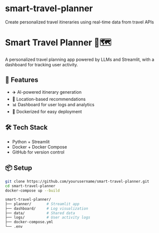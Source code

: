 # smart-travel-planner
Create personalized travel itineraries using real-time data from travel APIs

# Smart Travel Planner 🧳🗺️

A personalized travel planning app powered by LLMs and Streamlit, with a dashboard for tracking user activity.

## 🚀 Features

- ✈️ AI-powered itinerary generation
- 📍 Location-based recommendations
- 📊 Dashboard for user logs and analytics
- 🐳 Dockerized for easy deployment

## 🛠️ Tech Stack

- Python + Streamlit
- Docker + Docker Compose
- GitHub for version control

## 📦 Setup

```bash
git clone https://github.com/yourusername/smart-travel-planner.git
cd smart-travel-planner
docker-compose up --build

smart-travel-planner/
├── planner/       # Streamlit app
├── dashboard/     # Log visualization
├── data/          # Shared data
├── logs/          # User activity logs
├── docker-compose.yml
└── .env
